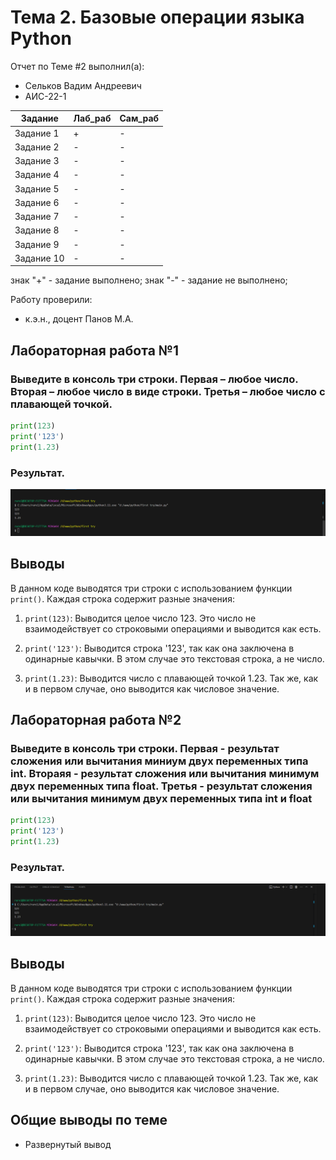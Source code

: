 # Тема 2. Базовые операции языка Python
Отчет по Теме #2 выполнил(а):
- Сельков Вадим Андреевич
- АИС-22-1

| Задание | Лаб_раб | Сам_раб |
| ------ | ------ | ------ |
| Задание 1 | + | - |
| Задание 2 | - | - |
| Задание 3 | - | - |
| Задание 4 | - | - |
| Задание 5 | - | - |
| Задание 6 | - | - |
| Задание 7 | - | - |
| Задание 8 | - | - |
| Задание 9 | - | - |
| Задание 10 | - | - |

знак "+" - задание выполнено; знак "-" - задание не выполнено;

Работу проверили:
- к.э.н., доцент Панов М.А.

## Лабораторная работа №1
### Выведите в консоль три строки. Первая – любое число. Вторая – любое число в виде строки. Третья – любое число с плавающей точкой.

```python
print(123)
print('123')
print(1.23)
```
### Результат.
![](pic/1.png)

## Выводы

В данном коде выводятся три строки с использованием функции `print()`. Каждая строка содержит разные значения:

1. `print(123)`: Выводится целое число 123. Это число не взаимодействует со строковыми операциями и выводится как есть.

2. `print('123')`: Выводится строка '123', так как она заключена в одинарные кавычки. В этом случае это текстовая строка, а не число.

3. `print(1.23)`: Выводится число с плавающей точкой 1.23. Так же, как и в первом случае, оно выводится как числовое значение.

## Лабораторная работа №2
### Выведите в консоль три строки. Первая - результат сложения или вычитания миниум двух переменных типа int. Втораяя - результат сложения или вычитания минимум двух переменных типа float. Третья - результат сложения или вычитания минимум двух переменных типа int и float

```python
print(123)
print('123')
print(1.23)
```
### Результат.
![](pic/2.1.png)

## Выводы

В данном коде выводятся три строки с использованием функции `print()`. Каждая строка содержит разные значения:

1. `print(123)`: Выводится целое число 123. Это число не взаимодействует со строковыми операциями и выводится как есть.

2. `print('123')`: Выводится строка '123', так как она заключена в одинарные кавычки. В этом случае это текстовая строка, а не число.

3. `print(1.23)`: Выводится число с плавающей точкой 1.23. Так же, как и в первом случае, оно выводится как числовое значение.

## Общие выводы по теме
- Развернутый вывод
